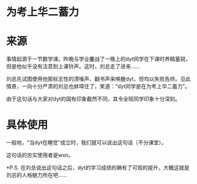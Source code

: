 # 为考上华二蓄力

# 来源

事情起源于一节数学课。昨晚与学业鏖战了一晚上的dyt同学在下课时养精蓄锐，但是他似乎没有注意到上课铃声。这时，刘总走了进来……

刘总先试图使用他那标志性的清嗓声、翻书声来唤醒dyt，但均以失败告终。见此情景，一向十分严肃的刘总也蚌埠住了，笑道：“dyt同学是在为考上华二蓄力”。

由于这句话与大家对dyt的固有印象截然不同，其令全班同学印象十分深刻。

# 具体使用

一般地，“当dyt在睡觉”成立时，我们就可以说出这句话（不分课堂）。

这句话的忠实使用者是wxn。

*P.S. 在刘总说出这句话之后，dyt的学习成绩的确有了可观的提升，大概这就是刘总的人格魅力所在吧……
